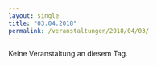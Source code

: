```yaml
---
layout: single
title: "03.04.2018"
permalink: /veranstaltungen/2018/04/03/
---
```


Keine Veranstaltung an diesem Tag.
